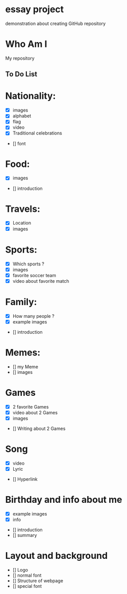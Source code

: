 # essay project
demonstration about creating GitHub repository
# Who Am I
My repository
## To Do List
# Nationality:
- [x] images
- [x] alphabet
- [x] flag
- [x] video
- [x] Traditional celebrations
- [] font
# Food:
- [x] images
- [] introduction
# Travels:
- [x] Location
- [x] images
# Sports:
- [x] Which sports ?
- [x] images
- [x] favorite soccer team
- [x] video about favorite match
# Family:
- [x] How many people ?
- [x] example images
- [] introduction
# Memes:
- [] my Meme
- [] images
# Games
- [x] 2 favorite Games
- [x] video about 2 Games
- [x] images
- [] Writing about 2 Games
# Song
- [x] video
- [x] Lyric
- [] Hyperlink
# Birthday and info about me
- [x] example images
- [x] info
- [] introduction
- [] summary
# Layout and background
- [] Logo
- [] normal font
- [] Structure of webpage
- [] special font
